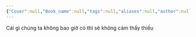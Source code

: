 ```yaml
---
{"Cover":null,"Book_name":null,"tags":null,"aliases":null,"author":null,"link":null,"dg-publish":true,"permalink":"/Book_ Reading 2024/Những câu nói hay trong sách/Cái gì chúng ta không bao giờ có thì sẽ không cảm thấy thiếu/","dgPassFrontmatter":true,"noteIcon":"2","created":"2023-12-15T08:45:47.102+07:00","updated":"2023-12-25T13:11:29.341+07:00"}
---
```


Cái gì chúng ta không bao giờ có thì sẽ không cảm thấy thiếu